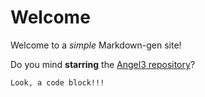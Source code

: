 # Welcome

Welcome to a *simple* Markdown-gen site!

Do you mind **starring** the
[Angel3 repository](https://github.com/dart-backend/angel)?

```text
Look, a code block!!!
```
